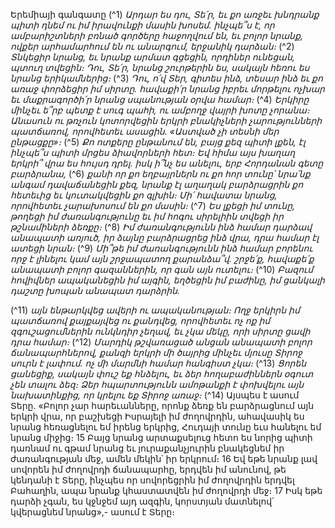 
Երեմիայի գանգատը
(^1) _Արդար ես դու, Տե՛ր,
եւ քո առջեւ խնդրանք պիտի դնեմ
ու իմ իրավունքի մասին խոսեմ.
ինչպե՞ս է, որ ամբարիշտների բռնած գործերը հաջողվում են,
եւ բոլոր նրանք, ովքեր արհամարհում են ու անարգում,
երջանիկ դարձան։_
(^2) _Տնկեցիր նրանց, եւ նրանք արմատ գցեցին,
որդիներ ունեցան, պտուղ տվեցին։
Դու, Տե՛ր, նրանց շուրթերին ես,
սակայն հեռու ես նրանց երիկամներից։_
(^3) _Դու, ո՛վ Տեր, գիտես ինձ,
տեսար ինձ եւ քո առաջ փորձեցիր իմ սիրտը.
հավաքի՛ր նրանց իբրեւ մորթելու ոչխար եւ
մաքրագործի՛ր նրանց սպանության օրվա համար։_
(^4) _Երկիրը մինչեւ ե՞րբ պետք է սուգ պահի,
ու ամբողջ վայրի խոտը չորանա։
Անասուն ու թռչուն կոտորվեցին
երկրի բնակիչների չարությունների պատճառով,
որովհետեւ ասացին.
«Աստված չի տեսնի մեր ընթացքը»։_
(^5) _Քո ոտքերը ընթանում են, բայց քեզ պիտի լքեն,
էլ ինչպե՞ս պիտի մրցես ձիավորների հետ։
Եվ հիմա այս խաղաղ երկրի՞ վրա ես հույսդ դրել.
իսկ ի՞նչ ես անելու, երբ Հորդանան գետը բարձրանա,_
(^6) _քանի որ քո եղբայրներն ու քո հոր տունը՝
նրա՛նք անգամ դավաճանեցին քեզ,
նրանք էլ աղաղակ բարձրացրին քո հետեւից
եւ կուտակվեցին քո գլխին։
Մի՛ հավատա նրանց, որովհետեւ չարախոսում են քո մասին։_
(^7) _Ես լքեցի իմ տունը,
թողեցի իմ ժառանգությունը
եւ իմ հոգու սիրելիին տվեցի իր թշնամիների ձեռքը։_
(^8) _Իմ ժառանգությունն ինձ համար դարձավ անապատի առյուծ,
իր ձայնը բարձրացրեց ինձ վրա,
դրա համար էլ ատեցի նրան։_
(^9) _Մի՞թե իմ ժառանգությունն ինձ համար բորենու որջ է լինելու
կամ այն շրջապատող քարանձա՞վ.
շրջե՛ք, հավաքե՛ք անապատի բոլոր գազաններին,
որ գան այն ուտելու։_
(^10) _Բազում հովիվներ ապականեցին իմ այգին,
եղծեցին իմ բաժինը,
իմ ցանկալի դաշտը խոպան անապատ դարձրին._


(^11) _այն ենթարկվեց ավերի ու ապականության։
Ողջ երկիրն իմ պատճառով քայքայվեց ու քանդվեց,
որովհետեւ ոչ ոք իմ զգուշացումներին ունկնդիր չեղավ,
եւ չկա մեկը, որի սիրտը ցավի դրա համար։_
(^12) _Մարդիկ թշվառացած անցան անապատի բոլոր ճանապարհներով,
քանզի երկրի մի ծայրից մինչեւ մյուսը Տիրոջ սուրն է լափում.
ոչ մի մարմնի համար հանգիստ չկա։_
(^13) _Ցորեն ցանեցիք, սակայն փուշ եք հնձելու,
եւ ձեր հողաբաժիններն օգուտ չեն տալու ձեզ։
Ձեր հպարտությունն ամոթանքի է փոխվելու այն նախատինքից,
որ կրելու եք Տիրոջ առաջ։_
(^14) Այսպես է ասում Տերը. «Բոլոր չար հարեւանները, որոնք ձեռք են բարձրացնում այն երկրի վրա, որ բաշխեցի
Իսրայելի իմ ժողովրդին, ահավասիկ ես նրանց հեռացնելու եմ իրենց երկրից, Հուդայի տունը եւս հանելու եմ նրանց
միջից։ 15 Բայց նրանց արտաքսելուց հետո ես նորից պիտի դառնամ ու գթամ նրանց եւ յուրաքանչյուրին բնակեցնեմ իր
ժառանգության մեջ, ամեն մեկին՝ իր երկրում։ 16 Եվ եթե նրանք լավ սովորեն իմ ժողովրդի ճանապարհը, երդվեն իմ
անունով, թե կենդանի է Տերը, ինչպես որ սովորեցրին իմ ժողովրդին երդվել Բահաղին, ապա նրանք կհաստատվեն իմ
ժողովրդի մեջ։ 17 Իսկ եթե դարձի չգան, ես կջնջեմ այդ ազգին, կորստյան մատնելով՝ կվերացնեմ նրանց»,- ասում է Տերը։
